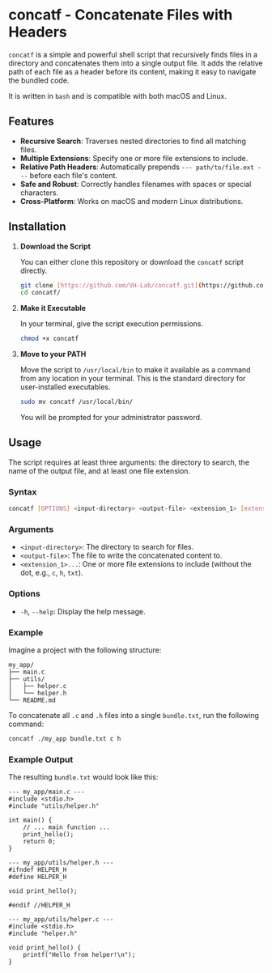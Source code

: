 # concatf - Concatenate Files with Headers

`concatf` is a simple and powerful shell script that recursively finds files in a directory and concatenates them into a single output file. It adds the relative path of each file as a header before its content, making it easy to navigate the bundled code.

It is written in `bash` and is compatible with both macOS and Linux.

## Features

-   **Recursive Search**: Traverses nested directories to find all matching files.
-   **Multiple Extensions**: Specify one or more file extensions to include.
-   **Relative Path Headers**: Automatically prepends `--- path/to/file.ext ---` before each file's content.
-   **Safe and Robust**: Correctly handles filenames with spaces or special characters.
-   **Cross-Platform**: Works on macOS and modern Linux distributions.

## Installation

1.  **Download the Script**

    You can either clone this repository or download the `concatf` script directly.
    ```sh
    git clone [https://github.com/VH-Lab/concatf.git](https://github.com/VH-Lab/concatf.git)
    cd concatf/
    ```

2.  **Make it Executable**

    In your terminal, give the script execution permissions.
    ```sh
    chmod +x concatf
    ```

3.  **Move to your PATH**

    Move the script to `/usr/local/bin` to make it available as a command from any location in your terminal. This is the standard directory for user-installed executables.
    ```sh
    sudo mv concatf /usr/local/bin/
    ```
    You will be prompted for your administrator password.

## Usage

The script requires at least three arguments: the directory to search, the name of the output file, and at least one file extension.

### Syntax
```sh
concatf [OPTIONS] <input-directory> <output-file> <extension_1> [extension_2] ...
````

### Arguments

  - `<input-directory>`: The directory to search for files.
  - `<output-file>`: The file to write the concatenated content to.
  - `<extension_1>...`: One or more file extensions to include (without the dot, e.g., `c`, `h`, `txt`).

### Options

  - `-h`, `--help`: Display the help message.

### Example

Imagine a project with the following structure:

```
my_app/
├── main.c
├── utils/
│   ├── helper.c
│   └── helper.h
└── README.md
```

To concatenate all `.c` and `.h` files into a single `bundle.txt`, run the following command:

```sh
concatf ./my_app bundle.txt c h
```

### Example Output

The resulting `bundle.txt` would look like this:

```
--- my_app/main.c ---
#include <stdio.h>
#include "utils/helper.h"

int main() {
    // ... main function ...
    print_hello();
    return 0;
}

--- my_app/utils/helper.h ---
#ifndef HELPER_H
#define HELPER_H

void print_hello();

#endif //HELPER_H

--- my_app/utils/helper.c ---
#include <stdio.h>
#include "helper.h"

void print_hello() {
    printf("Hello from helper!\n");
}

```
